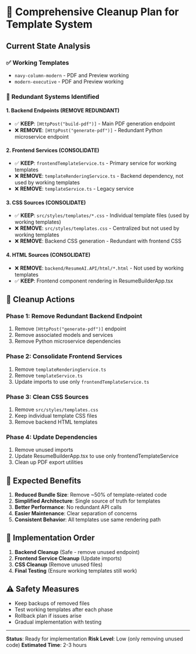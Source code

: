 # 🧹 Comprehensive Cleanup Plan for Template System

## Current State Analysis

### ✅ **Working Templates**
- `navy-column-modern` - PDF and Preview working
- `modern-executive` - PDF and Preview working

### 🔄 **Redundant Systems Identified**

#### 1. **Backend Endpoints (REMOVE REDUNDANT)**
- ✅ **KEEP**: `[HttpPost("build-pdf")]` - Main PDF generation endpoint
- ❌ **REMOVE**: `[HttpPost("generate-pdf")]` - Redundant Python microservice endpoint

#### 2. **Frontend Services (CONSOLIDATE)**
- ✅ **KEEP**: `frontendTemplateService.ts` - Primary service for working templates
- ❌ **REMOVE**: `templateRenderingService.ts` - Backend dependency, not used by working templates
- ❌ **REMOVE**: `templateService.ts` - Legacy service

#### 3. **CSS Sources (CONSOLIDATE)**
- ✅ **KEEP**: `src/styles/templates/*.css` - Individual template files (used by working templates)
- ❌ **REMOVE**: `src/styles/templates.css` - Centralized but not used by working templates
- ❌ **REMOVE**: Backend CSS generation - Redundant with frontend CSS

#### 4. **HTML Sources (CONSOLIDATE)**
- ❌ **REMOVE**: `backend/ResumeAI.API/html/*.html` - Not used by working templates
- ✅ **KEEP**: Frontend component rendering in ResumeBuilderApp.tsx

## 🎯 **Cleanup Actions**

### Phase 1: Remove Redundant Backend Endpoint
1. Remove `[HttpPost("generate-pdf")]` endpoint
2. Remove associated models and services
3. Remove Python microservice dependencies

### Phase 2: Consolidate Frontend Services
1. Remove `templateRenderingService.ts`
2. Remove `templateService.ts`
3. Update imports to use only `frontendTemplateService.ts`

### Phase 3: Clean CSS Sources
1. Remove `src/styles/templates.css`
2. Keep individual template CSS files
3. Remove backend HTML templates

### Phase 4: Update Dependencies
1. Remove unused imports
2. Update ResumeBuilderApp.tsx to use only frontendTemplateService
3. Clean up PDF export utilities

## 🚀 **Expected Benefits**

1. **Reduced Bundle Size**: Remove ~50% of template-related code
2. **Simplified Architecture**: Single source of truth for templates
3. **Better Performance**: No redundant API calls
4. **Easier Maintenance**: Clear separation of concerns
5. **Consistent Behavior**: All templates use same rendering path

## 🔧 **Implementation Order**

1. **Backend Cleanup** (Safe - remove unused endpoint)
2. **Frontend Service Cleanup** (Update imports)
3. **CSS Cleanup** (Remove unused files)
4. **Final Testing** (Ensure working templates still work)

## ⚠️ **Safety Measures**

- Keep backups of removed files
- Test working templates after each phase
- Rollback plan if issues arise
- Gradual implementation with testing

---

**Status**: Ready for implementation
**Risk Level**: Low (only removing unused code)
**Estimated Time**: 2-3 hours